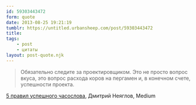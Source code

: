 ```yaml
---
id: 59303443472
form: quote
date: 2013-08-25 19:21:19
tumblr: https://untitled.urbansheep.com/post/59303443472
title: 
tags:
    - post
    - цитаты
layout: post-quote.njk
---
```


<blockquote>
Обязательно следите за проектировщиком. Это не просто вопрос вкуса, это вопрос расхода коров на пергамен и, в конечном счете, успешности проекта.
</blockquote>

<a href="https://medium.com/in-russian/4a2c06b32ec7">5 правил успешного часослова</a>, Дмитрий Неяглов, Medium
